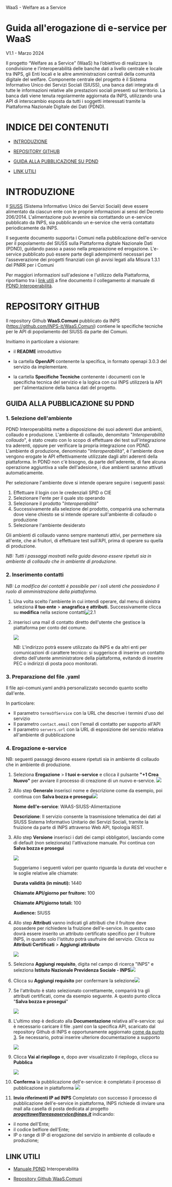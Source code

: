 WaaS - Welfare as a Service

# Guida all'erogazione di e-service per WaaS
V1.1 - Marzo 2024

Il progetto “Welfare as a Service” (WaaS) ha l’obiettivo di realizzare la condivisione e l’interoperabilità delle banche dati a livello centrale e locale tra INPS, gli Enti locali e le altre amministrazioni centrali della comunità digitale del welfare. Componente centrale del progetto è il Sistema Informativo Unico dei Servizi Sociali (SIUSS), una banca dati integrata di tutte le informazioni relative alle prestazioni sociali presenti sul territorio. La banca dati viene tenuta regolarmente aggiornata da INPS, utilizzando una API di interscambio esposta da tutti i soggetti interessati tramite la Piattaforma Nazionale Digitale dei Dati (PDND).

# INDICE DEI CONTENUTI

-   [INTRODUZIONE](#introduzione)

-   [REPOSITORY GITHUB](#repository-github)

-   [GUIDA ALLA PUBBLICAZIONE SU
    PDND](#guida-alla-pubblicazione-su-pdnd)

-   [LINK UTILI](#link-utili)

# INTRODUZIONE

Il
[SIUSS](https://www.inps.it/it/it/dati-e-bilanci/siuss--ex-casellario-dell-assistenza.html)
(Sistema Informativo Unico dei Servizi Sociali) deve essere alimentato
da ciascun ente con le proprie informazioni ai sensi del Decreto
206/2014. L'alimentazione può avvenire sia contattando un e-service
pubblicato da INPS, sia pubblicando un e-service che verrà contattato
periodicamente da INPS.

Il seguente documento supporta i Comuni nella pubblicazione
dell'e-service per il popolamento del SIUSS sulla Piattaforma digitale
Nazionale Dati (PDND), guidando passo a passo nella preparazione ed
erogazione. L'e-service pubblicato può essere parte degli adempimenti
necessari per l'asseverazione dei progetti finanziati con gli avvisi
legati alla Misura 1.3.1 del PNRR per i Comuni

Per maggiori informazioni sull'adesione e l'utilizzo della Piattaforma,
riportiamo tra i [link utili](#link-utili) a fine documento il
collegamento al manuale di [PDND
Interoperabilità](https://docs.pagopa.it/interoperabilita-1).

# REPOSITORY GITHUB

Il repository Github **WaaS.Comuni** pubblicato da INPS
(<https://github.com/INPS-it/WaaS.Comuni>) contiene le specifiche
tecniche per le API di popolamento del SIUSS da parte dei Comuni.

Invitiamo in particolare a visionare:

-   il **README** introduttivo

-   la cartella **OpenAPI** contenente la specifica, in formato openapi
    3.0.3 del servizio da implementare.

-   la cartella **Specifiche Tecniche** contenente i documenti con le
    specificha tecnica del servizio e la logica con cui INPS utilizzerà
    la API per l'alimentazione della banca dati del progetto.

## GUIDA ALLA PUBBLICAZIONE SU PDND

### 1. Selezione dell'ambiente

PDND Interoperabilità mette a disposizione dei suoi aderenti due
ambienti, collaudo e produzione. L'ambiente di collaudo, denomitato
"*Interoperabilità collaudo*", è stato creato con lo scopo di effettuare
dei test sull'integrazione tra aderenti, oppure per verificare la
propria integrazione con PDND. L'ambiente di produzione, denominato
"*Interoperabilità*", è l'ambiente dove vengono erogate le API
effettivamente utilizzate dagli altri aderenti della piattaforma. In
PDND non c'è bisogno, da parte dell'aderente, di fare alcuna
operazione aggiuntiva a valle dell'adesione, i due ambienti saranno
attivati automaticamente.

Per selezionare l'ambiente dove si intende operare seguire i seguenti
passi:

1.  Effettuare il login con le credenziali SPID o CIE
2.  Selezionare l'ente per il quale sto operando
3.  Selezionare il prodotto "*Interoperabilità*"
4.  Successivamente alla selezione del prodotto, comparirà una schermata
    dove viene chiesto se si intende operare sull'ambiente di collaudo
    o produzione
5.  Selezionare l'ambiente desiderato

Gli ambienti di collaudo vanno sempre mantenuti attivi, per permettere
sia all'ente, che ai fruitori, di effettuare test sull'API, prima di
operare su quella di produzione.

*NB: Tutti i passaggi mostrati nella guida devono essere ripetuti sia in
ambiente di collaudo che in ambiente di produzione.*

### 2. Inserimento contatti

*NB: La modifica dei contatti è possibile per i soli utenti che
possiedono il ruolo di amministrazione della piattaforma.*

1.  Una volta scelto l'ambiente in cui intendi operare, dal menu di
    sinistra seleziona **il tuo ente** \> **anagrafica e attributi.**
    Successivamente clicca su **modifica** nella sezione
    contatti![](./media/image1.png "2.1")

2.  inserisci una mail di contatto diretto dell'utente che gestisce la
    piattaforma per conto del comune.

     ![](./media/image2.png)

     NB: L'indirizzo potrà essere utilizzato da INPS e da altri enti per
     comunicazioni di carattere tecnico: si suggerisce di inserire un
     contatto diretto dell'utente amministratore della piattaforma,
     evitando di inserire PEC o indirizzi di posta poco monitorati.

### 3. Preparazione del file .yaml

Il file api-comuni.yaml andrà personalizzato secondo quanto scelto
dall'ente.

In particolare:

-   Il parametro `termsOfService` con la URL che descrive i termini
    d'uso del servizio
-   Il parametro `contact.email` con l\'email di contatto per supporto
    all'API
-   Il parametro `servers.url` con la URL di esposizione del servizio
    relativa all'ambiente di pubblicazione

### 4. Erogazione e-service

NB: seguenti passaggi devono essere ripetuti sia in ambiente di
collaudo che in ambiente di produzione.

1. Seleziona **Erogazione** \> **I tuoi e-service** e clicca il
    pulsante **"+1 Crea Nuovo"** per avviare il processo di creazione di
    un nuovo e-service.
    ![](./media/image3.png)
2.  Allo step **Generale** inserisci nome e descrizione come da esempio,
    poi continua con **Salva bozza e prosegui**![](./media/image4.png)

    **Nome dell'e-service**: WAAS-SIUSS-Alimentazione

    **Descrizione**: Il servizio consente la trasmissione
    telematica dei dati al SIUSS Sistema Informativo Unitario dei Servizi
    Sociali, tramite la fruizione da parte di INPS attraverso Web API,
    tipologia REST.
3.  Allo step **Versione** inserisci i dati dei campi obbligatori,
    lasciando come di default (non selezionata) l'attivazione manuale.
    Poi continua con **Salva bozza e prosegui**

    ![](./media/image5.png)

    Suggeriamo i seguenti valori per quanto riguarda la durata del voucher
    e le soglie relative alle chiamate:

    **Durata validità (in minuti):** 1440

    **Chiamate API/giorno per fruitore:** 100

    **Chiamate API/giorno totali:** 100

    **Audience:** SIUSS

4.  Allo step **Attributi** vanno indicati gli attributi che il fruitore
    deve possedere per richiedere la fruizione dell'e-service. In questo
    caso dovrà essere inserito un attributo certificato specifico per il
    fruitore INPS, in quanto solo l'istituto potrà usufruire del
    servizio. Clicca su **Attributi Certificati** \> **Aggiungi
    attributo**

    ![](./media/image6.png)

5.  Seleziona **Aggiungi requisito**, digita nel campo di ricerca
    "INPS" e seleziona **Istituto Nazionale Previdenza Sociale -
    INPS**![](./media/image7.png)

6.  Clicca su **Aggiungi requisito** per confermare la
    selezione![](./media/image8.png)

7.  Se l'attributo è stato selezionato correttamente, comparirà tra gli
    attributi certificati, come da esempio seguente. A questo punto
    clicca "**Salva bozza e prosegui**"

    ![](./media/image9.png)

8.  L'ultimo step è dedicato alla **Documentazione** relativa
    all'e-service: qui è necessario caricare il file .yaml con la
    specifica API, scaricato dal repository Github di INPS e
    opportunamente aggiornato [come da punto 3](#3-preparazione-del-file-yaml). Se
    necessario, potrai inserire ulteriore documentazione a supporto

    ![](./media/image10.png)

9.  Clicca **Vai al riepilogo** e, dopo aver visualizzato il riepilogo,
    clicca su **Pubblica**

    ![](./media/image11.png)

10. **Conferma** la pubblicazione dell'e-service: è completato il
    processo di pubblicazione in piattaforma ![](./media/image12.png)

11.  **Invio riferimenti IP ad INPS**
    Completato con successo il processo di pubblicazione dell'e-service in
    piattaforma, INPS richiede di inviare una mail alla casella di posta
    dedicata al progetto ***progettowelfareasaservice@inps.it*** indicando:

  *  il nome dell'Ente;
  * il codice belfiore dell'Ente;
  * IP o range di IP di erogazione del servizio in ambiente di collaudo e produzione;

## LINK UTILI

-   [Manuale PDND](https://docs.pagopa.it/interoperabilita-1)
    Interoperabilità

-   [Repository Github
    WaaS.Comuni](https://github.com/INPS-it/WaaS.Comuni)
